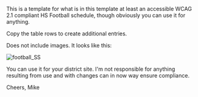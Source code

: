 This is a template for what is in this template at least an accessible WCAG 2.1 compliant HS Football schedule, 
though obviously you can use it for anything. 

Copy the <tr> table rows to create additional entries.

Does not include images. It looks like this:

![football_SS](https://github.com/user-attachments/assets/999a1fdf-28c3-4204-a75f-7fed4a9952aa)

You can use it for your district site. 
I'm not responsible for anything resulting from use and with changes can in now way ensure compliance.

Cheers,
Mike
